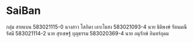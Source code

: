 # SaiBan
กลุ่ม สายแบน
583021115-0 นางสาว โสภิดา เลาะไธสง
583021093-4 นาย ธิติพงษ์ รัตนมณีรัศมี
583021114-2 นาย สุรเชษฐ์ บุญธรรม
583020369-4 นาย อนุรักษ์ อินทร์อุดม

